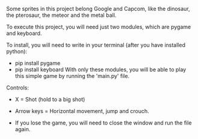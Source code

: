 Some sprites in this project belong Google and Capcom, like the dinosaur, the pterosaur, the meteor and the metal ball.

To execute this project, you will need just two modules, which are pygame and keyboard.

To install, you will need to write in your terminal (after you have installed python):
* pip install pygame
* pip install keyboard
With only these modules, you will be able to play this simple game by running the 'main.py' file.

Controls:
* X = Shot (hold to a big shot)
* Arrow keys = Horizontal movement, jump and crouch.

* If you lose the game, you will need to close the window and run the file again.
